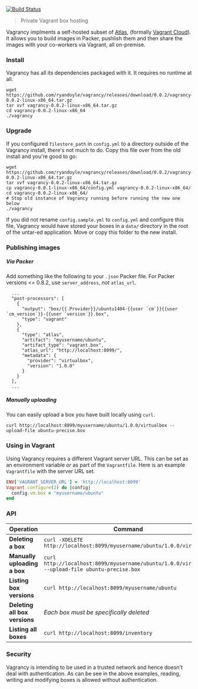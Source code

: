 [![Build Status](https://img.shields.io/travis/seeraven/vagrancy.svg)](https://travis-ci.org/seeraven/vagrancy)

> Private Vagrant box hosting

Vagrancy implments a self-hosted subset of [Atlas](https://atlas.hashicorp.com/), (formally [Vagrant Cloud](https://vagrantcloud.com)). It allows you to build images in Packer, pushlish them and then share the images with your co-workers via Vagrant, all on-premise.

### Install
Vagrancy has all its dependencies packaged with it. It requires no runtime at all.
```shell
wget https://github.com/ryandoyle/vagrancy/releases/download/0.0.2/vagrancy-0.0.2-linux-x86_64.tar.gz
tar xvf vagrancy-0.0.2-linux-x86_64.tar.gz
cd vagrancy-0.0.2-linux-x86_64
./vagrancy
```

### Upgrade
If you configured `filestore_path` in `config.yml` to a directory outside of the Vagrancy install, there's not much to do. Copy this file over from the old install and you're good to go:
```shell
wget https://github.com/ryandoyle/vagrancy/releases/download/0.0.2/vagrancy-0.0.2-linux-x86_64.tar.gz
tar xvf vagrancy-0.0.2-linux-x86_64.tar.gz
cp vagrancy-0.0.1-linux-x86_64/config.yml vagrancy-0.0.2-linux-x86_64/
cd vagrancy-0.0.2-linux-x86_64/
# Stop old instance of Vagrancy running before running the new one below
./vagrancy
```
If you did not rename `config.sample.yml` to `config.yml` and configure this file, Vagrancy would have stored your boxes in a `data/` directory in the root of the untar-ed application. Move or copy this folder to the new install.


### Publishing images
##### Via Packer
Add something like the following to your `.json` Packer file. For Packer versions <= 0.8.2, use `server_address`, *not* `atlas_url`.
```
  ...
  "post-processors": [                              
    {   
      "output": "box/{{.Provider}}/ubuntu1404-{{user `cm`}}{{user `cm_version`}}-{{user `version`}}.box",
      "type": "vagrant"
    },  
    {   
      "type": "atlas",
      "artifact": "myusername/ubuntu",
      "artifact_type": "vagrant.box",
      "atlas_url": "http://localhost:8099/",
      "metadata": {
        "provider": "virtualbox",
        "version": "1.0.0"
      }   
    }   
  ], 
  ...
```
##### Manually uploading
You can easily upload a box you have built locally using `curl`.
```
curl http://localhost:8099/myusername/ubuntu/1.0.0/virtualbox --upload-file ubuntu-precise.box
```

### Using in Vagrant
Using Vagrancy requires a different Vagrant server URL. This can be set as an environment variable *or* as part of the `Vagrantfile`. Here is an example `Vagrantfile` with the server URL set.
```ruby
ENV['VAGRANT_SERVER_URL'] = 'http://localhost:8099'
Vagrant.configure(2) do |config|
  config.vm.box = "myusername/ubuntu"
end
```
### API
Operation| Command 
---------|----------
**Deleting a box** | `curl -XDELETE http://localhost:8099/myusername/ubuntu/1.0.0/virtualbox`
**Manually uploading a box** | `curl http://localhost:8099/myusername/ubuntu/1.0.0/virtualbox --upload-file ubuntu-precise.box`
**Listing box versions** | `curl http://localhost:8099/myusername/ubuntu`
**Deleting all box versions** | *Each box must be specifically deleted*
**Listing all boxes** | `curl http://localhost:8099/inventory`

### Security
Vagrancy is intending to be used in a trusted network and hence doesn't deal with authentication. As can be see in
the above examples, reading, writing and modifying boxes is allowed without authentication.